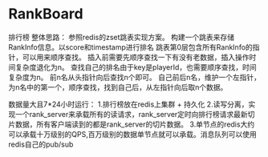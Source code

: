 # RankBoard
排行榜
整体思路：
    参照redis的zset跳表实现方案。
    构建一个跳表来存储RankInfo信息。以score和timestamp进行排名
    跳表第0层包含所有RankInfo的指针，可以用来顺序查找。
    插入前需要先顺序查找一下有没有老数据，插入操作时间复杂度退化为n。
    查找自己的排名由于key是playerId，也需要顺序查找，时间复杂度为n。
    前n名从头指针向后查找n个即可。
    自己前后n名，维护一个左指针，为n名中的第一个，顺序查找，找到自己后，从左指针向后取n个数据。
    
数据量大且7*24小时运行：
    1.排行榜放在redis上集群 + 持久化 
    2.读写分离，实现一个rank_server来承载所有的读请求，rank_server定时向排行榜请求最新切片数据，所有客户端读到的都是rank_server的切片数据。
    3.单节点的redis大约可以承载十万级别的QPS,百万级别的数据单节点就可以承载。消息队列可以使用redis自己的pub/sub

